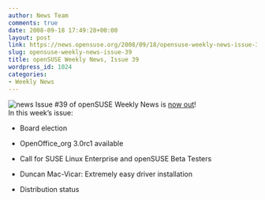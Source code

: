 ```yaml
---
author: News Team
comments: true
date: 2008-09-18 17:49:28+00:00
layout: post
link: https://news.opensuse.org/2008/09/18/opensuse-weekly-news-issue-39/
slug: opensuse-weekly-news-issue-39
title: openSUSE Weekly News, Issue 39
wordpress_id: 1024
categories:
- Weekly News
---
```


![news](//news.opensuse.org/wp-content/uploads/2007/11/knewsticker.png) Issue #39 of openSUSE Weekly News is [now out](//en.opensuse.org/OpenSUSE_Weekly_News/39)!  
In this week’s issue:


  * Board election

  * OpenOffice_org 3.0rc1 available

  * Call for SUSE Linux Enterprise and openSUSE Beta Testers

  * Duncan Mac-Vicar: Extremely easy driver installation

  * Distribution status



